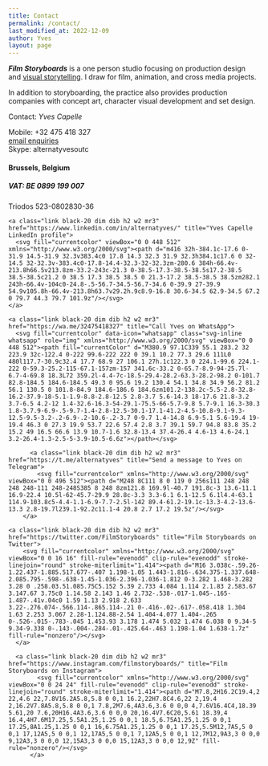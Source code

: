 ```yaml
---
title: Contact
permalink: /contact/
last_modified_at: 2022-12-09
author: Yves
layout: page
---
```



_**Film Storyboards**_ is a one person studio focusing on production design and [visual storytelling](https://film-storyboards.com/portfolio "Film Storyboards and Production Design Portfolio"). I draw for film, animation, and cross media projects.

In addition to storyboarding, the practice also provides production companies with concept art, character visual development and set design.


Contact: _Yves Capelle_

Mobile: +32 475 418 327  
 [email enquiries](mailto:yves@film-storyboards.com?subject=Inquiry%20from%20film%20storyboards%20site)  
Skype: alternatyvesoutc

#### Brussels, Belgium

##### VAT: BE 0899 199 007  
Triodos 523-0802830-36

<section class="fl w-100 w-70-ns">

    <a class="link black-20 dim dib h2 w2 mr3" href="https://www.linkedin.com/in/alternatyves/" title="Yves Capelle LinkedIn profile">
      <svg fill="currentcolor" viewBox="0 0 448 512" xmlns="http://www.w3.org/2000/svg"><path d="m416 32h-384.1c-17.6 0-31.9 14.5-31.9 32.3v383.4c0 17.8 14.3 32.3 31.9 32.3h384.1c17.6 0 32-14.5 32-32.3v-383.4c0-17.8-14.4-32.3-32-32.3zm-280.6 384h-66.4v-213.8h66.5v213.8zm-33.2-243c-21.3 0-38.5-17.3-38.5-38.5s17.2-38.5 38.5-38.5c21.2 0 38.5 17.3 38.5 38.5 0 21.3-17.2 38.5-38.5 38.5zm282.1 243h-66.4v-104c0-24.8-.5-56.7-34.5-56.7-34.6 0-39.9 27-39.9 54.9v105.8h-66.4v-213.8h63.7v29.2h.9c8.9-16.8 30.6-34.5 62.9-34.5 67.2 0 79.7 44.3 79.7 101.9z"/></svg>
    </a>

    <a class="link black-20 dim dib h2 w2 mr3" href="https://wa.me/32475418327" title="Call Yves on WhatsApp">
      <svg fill="currentcolor" data-icon="whatsapp" class="svg-inline whatsapp" role="img" xmlns="http://www.w3.org/2000/svg" viewBox="0 0 448 512"><path fill="currentColor" d="M380.9 97.1C339 55.1 283.2 32 223.9 32c-122.4 0-222 99.6-222 222 0 39.1 10.2 77.3 29.6 111L0 480l117.7-30.9c32.4 17.7 68.9 27 106.1 27h.1c122.3 0 224.1-99.6 224.1-222 0-59.3-25.2-115-67.1-157zm-157 341.6c-33.2 0-65.7-8.9-94-25.7l-6.7-4-69.8 18.3L72 359.2l-4.4-7c-18.5-29.4-28.2-63.3-28.2-98.2 0-101.7 82.8-184.5 184.6-184.5 49.3 0 95.6 19.2 130.4 54.1 34.8 34.9 56.2 81.2 56.1 130.5 0 101.8-84.9 184.6-186.6 184.6zm101.2-138.2c-5.5-2.8-32.8-16.2-37.9-18-5.1-1.9-8.8-2.8-12.5 2.8-3.7 5.6-14.3 18-17.6 21.8-3.2 3.7-6.5 4.2-12 1.4-32.6-16.3-54-29.1-75.5-66-5.7-9.8 5.7-9.1 16.3-30.3 1.8-3.7.9-6.9-.5-9.7-1.4-2.8-12.5-30.1-17.1-41.2-4.5-10.8-9.1-9.3-12.5-9.5-3.2-.2-6.9-.2-10.6-.2-3.7 0-9.7 1.4-14.8 6.9-5.1 5.6-19.4 19-19.4 46.3 0 27.3 19.9 53.7 22.6 57.4 2.8 3.7 39.1 59.7 94.8 83.8 35.2 15.2 49 16.5 66.6 13.9 10.7-1.6 32.8-13.4 37.4-26.4 4.6-13 4.6-24.1 3.2-26.4-1.3-2.5-5-3.9-10.5-6.6z"></path></svg>
  </a>
   
          <a class="link black-20 dim dib h2 w2 mr3" href="https://t.me/alternatyves" title="Send a message to Yves on Telegram">
            <svg fill="currentcolor" xmlns="http://www.w3.org/2000/svg" viewBox="0 0 496 512"><path d="M248 8C111 8 0 119 0 256s111 248 248 248 248-111 248-248S385 8 248 8zm121.8 169.9l-40.7 191.8c-3 13.6-11.1 16.9-22.4 10.5l-62-45.7-29.9 28.8c-3.3 3.3-6.1 6.1-12.5 6.1l4.4-63.1 114.9-103.8c5-4.4-1.1-6.9-7.7-2.5l-142 89.4-61.2-19.1c-13.3-4.2-13.6-13.3 2.8-19.7l239.1-92.2c11.1-4 20.8 2.7 17.2 19.5z"/></svg>
        </a>

    <a class="link black-20 dim dib h2 w2 mr3" href="https://twitter.com/FilmStoryboards" title="Film Storyboards on Twitter">
        <svg fill="currentcolor" xmlns="http://www.w3.org/2000/svg" viewBox="0 0 16 16" fill-rule="evenodd" clip-rule="evenodd" stroke-linejoin="round" stroke-miterlimit="1.414"><path d="M16 3.038c-.59.26-1.22.437-1.885.517.677-.407 1.198-1.05 1.443-1.816-.634.375-1.337.648-2.085.795-.598-.638-1.45-1.036-2.396-1.036-1.812 0-3.282 1.468-3.282 3.28 0 .258.03.51.085.75C5.152 5.39 2.733 4.084 1.114 2.1.83 2.583.67 3.147.67 3.75c0 1.14.58 2.143 1.46 2.732-.538-.017-1.045-.165-1.487-.41v.04c0 1.59 1.13 2.918 2.633 3.22-.276.074-.566.114-.865.114-.21 0-.416-.02-.617-.058.418 1.304 1.63 2.253 3.067 2.28-1.124.88-2.54 1.404-4.077 1.404-.265 0-.526-.015-.783-.045 1.453.93 3.178 1.474 5.032 1.474 6.038 0 9.34-5 9.34-9.338 0-.143-.004-.284-.01-.425.64-.463 1.198-1.04 1.638-1.7z" fill-rule="nonzero"/></svg>
      </a>
      
      <a class="link black-20 dim dib h2 w2 mr3" href="https://www.instagram.com/filmstoryboards/" title="Film Storyboards on Instagram">
            <svg fill="currentcolor" xmlns="http://www.w3.org/2000/svg" viewBox="0 0 24 24" fill-rule="evenodd" clip-rule="evenodd" stroke-linejoin="round" stroke-miterlimit="1.414"><path d="M7.8,2H16.2C19.4,2 22,4.6 22,7.8V16.2A5.8,5.8 0 0,1 16.2,22H7.8C4.6,22 2,19.4 2,16.2V7.8A5.8,5.8 0 0,1 7.8,2M7.6,4A3.6,3.6 0 0,0 4,7.6V16.4C4,18.39 5.61,20 7.6,20H16.4A3.6,3.6 0 0,0 20,16.4V7.6C20,5.61 18.39,4 16.4,4H7.6M17.25,5.5A1.25,1.25 0 0,1 18.5,6.75A1.25,1.25 0 0,1 17.25,8A1.25,1.25 0 0,1 16,6.75A1.25,1.25 0 0,1 17.25,5.5M12,7A5,5 0 0,1 17,12A5,5 0 0,1 12,17A5,5 0 0,1 7,12A5,5 0 0,1 12,7M12,9A3,3 0 0,0 9,12A3,3 0 0,0 12,15A3,3 0 0,0 15,12A3,3 0 0,0 12,9Z" fill-rule="nonzero"/></svg>
          </a>
</section>